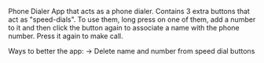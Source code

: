 Phone Dialer
App that acts as a phone dialer.
Contains 3 extra buttons that act as "speed-dials". To use them, long press on one of them, add a number to it 
and then click the button again to associate a name with the phone number. Press it again to make call.

Ways to better the app:
-> Delete name and number from speed dial buttons

